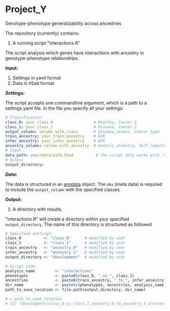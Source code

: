 # Project_Y
Genotype-phenotype generalizability across ancestries

The repository (currently) contains:
1. A running script "interactions.R"

The script analysis which genes have interactions with ancestry in genotype-phenotype relationships.

**Input:**
1. Settings in yaml format
2. Data in h5ad format

***Settings:***

The script accepts one commandline argument, which is a path to a settings.yaml file. 
In the file you specify all your settings:
```yaml
# Classification
class_0: your_class_0                  # Healthy, Cancer_1
class_1: your_class_1                  # Disease, Cancer_2
output_column: column_with_class       # Disease_status, Cancer_type
train_ancestry: your_train_ancestry    # EUR
infer_ancestry: your_infer_ancestry    # AFR
ancestry_column: column_with_ancestry  # Genetic_ancestry, Self_reported
# Input
data_path: your/data/path.h5ad          # The script only works with .h5ad files
# Output
output_directory: 
```

***Data:***

The data is structured in an [anndata](https://anndata.readthedocs.io/en/stable/) object. 
The `obs` (meta data) is required to include the `output_column` with the specified classes 


**Output:**
1. A directory with results.

"interactions.R" will create a directory within your specified `output_directory`. 
The name of this directory is structured as followed
```r
# Specified settings:
class_0          <- "class_0"      # modified by user
class_1          <- "class_1"      # modified by user
train_ancestry   <- "ancestry_0"   # modified by user
infer_ancestry   <- "ancestry_1"   # modified by user
output_directory <- "development"  # modified by user

# Script code:
analysis_name         <- "interactions"
phenotypes            <- paste0(class_0, "_vs_", class_1)
ancestries            <- paste0(train_ancestry, "_to_", infer_ancestry)
dir_name              <- paste(c(phenotypes, ancestries, analysis_name), collapse = "_")
path_to_save_location <- file.path(output_directory, dir_name)

# > path_to_save_location
# [1] "development/class_0_vs_class_1_ancestry_0_to_ancestry_1_interactions"
```